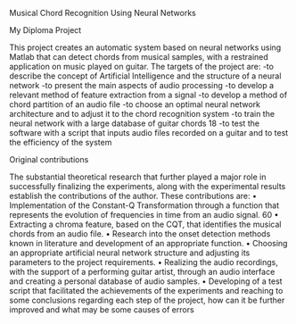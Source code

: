 Musical Chord Recognition Using Neural Networks

My Diploma Project

This project creates an automatic system based on neural networks using Matlab that can detect 
chords from musical samples, with a restrained application on music played on guitar. The targets of 
the project are:
-to describe the concept of Artificial Intelligence and the structure of a neural network
-to present the main aspects of audio processing
-to develop a relevant method of feature extraction from a signal
-to develop a method of chord partition of an audio file
-to choose an optimal neural network architecture and to adjust it to the chord recognition 
system
-to train the neural network with a large database of guitar chords
18
-to test the software with a script that inputs audio files recorded on a guitar and to test 
the efficiency of the system

Original contributions

The substantial theoretical research that further played a major role in successfully finalizing 
the experiments, along with the experimental results establish the contributions of the author. These 
contributions are:
• Implementation of the Constant-Q Transformation through a function that represents the 
evolution of frequencies in time from an audio signal.
60
• Extracting a chroma feature, based on the CQT, that identifies the musical chords from an 
audio file.
• Research into the onset detection methods known in literature and development of an 
appropriate function.
• Choosing an appropriate artificial neural network structure and adjusting its parameters to 
the project requirements.
• Realizing the audio recordings, with the support of a performing guitar artist, through an 
audio interface and creating a personal database of audio samples.
• Developing of a test script that facilitated the achievements of the experiments and reaching 
to some conclusions regarding each step of the project, how can it be further improved and 
what may be some causes of errors
